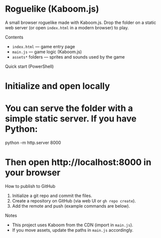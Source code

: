 # Roguelike (Kaboom.js)

A small browser roguelike made with Kaboom.js. Drop the folder on a static web server (or open `index.html` in a modern browser) to play.

Contents
- `index.html` — game entry page
- `main.js` — game logic (Kaboom.js)
- `assets*` folders — sprites and sounds used by the game

Quick start (PowerShell)

# Initialize and open locally
# You can serve the folder with a simple static server. If you have Python:
python -m http.server 8000

# Then open http://localhost:8000 in your browser

How to publish to GitHub
1. Initialize a git repo and commit the files.
2. Create a repository on GitHub (via web UI or `gh repo create`).
3. Add the remote and push (example commands are below).

Notes
- This project uses Kaboom from the CDN (import in `main.js`).
- If you move assets, update the paths in `main.js` accordingly.